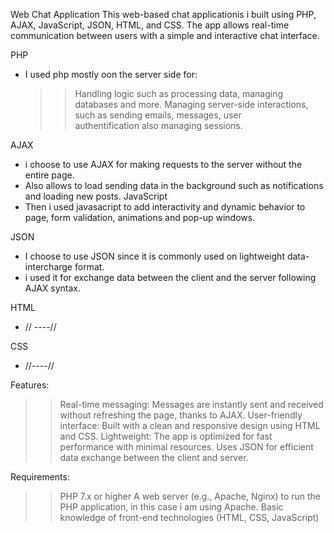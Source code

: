 Web Chat Application
This web-based chat applicationis i built using PHP, AJAX, JavaScript, JSON, HTML, and CSS. The app allows real-time communication 
between users with a simple and interactive chat interface.

PHP 
- I used php mostly oon the server side for:
  >> Handling logic such as processing data, managing databases and more.
  >> Managing server-side interactions, such as sending emails, messages, user     
    authentification also managing sessions.

AJAX
- i choose to use AJAX for making requests to the server without the entire page.
- Also allows to load sending data in the background such as notifications and loading new posts.
JavaScript 
- Then i used javasacript to add interactivity and dynamic behavior to page, form validation, animations and pop-up windows.

JSON 
- I choose to use JSON since it is commonly used on lightweight data-intercharge format.
- i used it for exchange data between the client and the server following AJAX syntax.
  
HTML 
- // ----//

CSS
- //----//

Features:

>> Real-time messaging: Messages are instantly sent and received without refreshing the page, thanks to AJAX.
>> User-friendly interface: Built with a clean and responsive design using HTML and CSS.
>> Lightweight: The app is optimized for fast performance with minimal resources.
>> Uses JSON for efficient data exchange between the client and server.

Requirements:

>> PHP 7.x or higher
>> A web server (e.g., Apache, Nginx) to run the PHP application, in this case i am using Apache.
>> Basic knowledge of front-end technologies (HTML, CSS, JavaScript)
